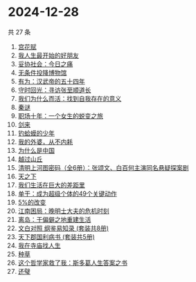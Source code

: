 # 2024-12-28

共 27 条

<!-- BEGIN WEREAD -->
<!-- 最后更新时间 2024-12-28 13:13:36 +0800 -->
1. [宫花赋](https://weread.qq.com/web/bookDetail/2d932800813ab97d4g0169ab)
1. [我人生最开始的好朋友](https://weread.qq.com/web/bookDetail/d5432980813ab96fbg0196e0)
1. [妥协社会：今日之痛](https://weread.qq.com/web/bookDetail/58432770813ab774eg01379b)
1. [无条件投降博物馆](https://weread.qq.com/web/bookDetail/e0c32c90813ab9859g012683)
1. [有为：汉武帝的五十四年](https://weread.qq.com/web/bookDetail/dba32c60813ab9884g015826)
1. [守时回光：寻访张至顺道长](https://weread.qq.com/web/bookDetail/18b324a0813ab9818g0186df)
1. [我们为什么而活：找到自我存在的意义](https://weread.qq.com/web/bookDetail/39d32a40813ab9707g015a02)
1. [秦谜](https://weread.qq.com/web/bookDetail/67732020813ab986dg011fd2)
1. [职场十年：一个女生的蜕变之旅](https://weread.qq.com/web/bookDetail/327325b0813ab9717g014fa0)
1. [剑来](https://weread.qq.com/web/bookDetail/8e5326b07153adcf8e53d42)
1. [钓蛤蟆的少年](https://weread.qq.com/web/bookDetail/79a329a0813ab97e3g01273b)
1. [我的外婆，从不内耗](https://weread.qq.com/web/bookDetail/1b732f30813ab8b37g0121a2)
1. [为什么是中国](https://weread.qq.com/web/bookDetail/f3232fe07239b3b7f32034a)
1. [越过山丘](https://weread.qq.com/web/bookDetail/62e32e30813ab907fg01912e)
1. [清明上河图密码（全6册）：张颂文、白百何主演同名悬疑探案剧](https://weread.qq.com/web/bookDetail/54432ff05c8966544e5bbfe)
1. [天之下](https://weread.qq.com/web/bookDetail/4de326a0721770aa4de95f4)
1. [我们生活在巨大的差距里](https://weread.qq.com/web/bookDetail/286329405b40f728668c477)
1. [单干：成为超级个体的49个关键动作](https://weread.qq.com/web/bookDetail/98932f30813ab7f59g017f05)
1. [5%的改变](https://weread.qq.com/web/bookDetail/39e32100813ab7120g01631e)
1. [江南困局：晚明⼠⼤夫的危机时刻](https://weread.qq.com/web/bookDetail/f7632f50813ab9598g01376d)
1. [离岛：于偏僻之地重建生活](https://weread.qq.com/web/bookDetail/b4932fc0813ab9853g011623)
1. [文白对照 纲鉴易知录 (套装共8册)](https://weread.qq.com/web/bookDetail/c02327a0813ab9721g0126de)
1. [天下郡国利病书 (套装共5册)](https://weread.qq.com/web/bookDetail/aff322d0813ab9722g012748)
1. [我在寺庙找人生](https://weread.qq.com/web/bookDetail/a8132ad0813ab979cg015ab8)
1. [种草](https://weread.qq.com/web/bookDetail/06632540813ab9787g014cb7)
1. [这个哲学家救了我：斯多葛人生答案之书](https://weread.qq.com/web/bookDetail/54c32470813ab9779g019d78)
1. [还璧](https://weread.qq.com/web/bookDetail/122320b0813ab978ag018f64)
<!-- END WEREAD -->